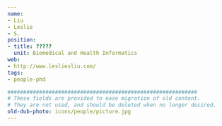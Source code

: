 ```yaml
---
name:
- Liu
- Leslie
- S.
position:
- title: ?????
  unit: Biomedical and Health Informatics
web:
- http://www.lesliesliu.com/
tags:
- people-phd

############################################################
# These fields are provided to ease migration of old content.
# They are not used, and should be deleted when no longer desired.
old-dub-photo: icons/people/picture.jpg
---
```

